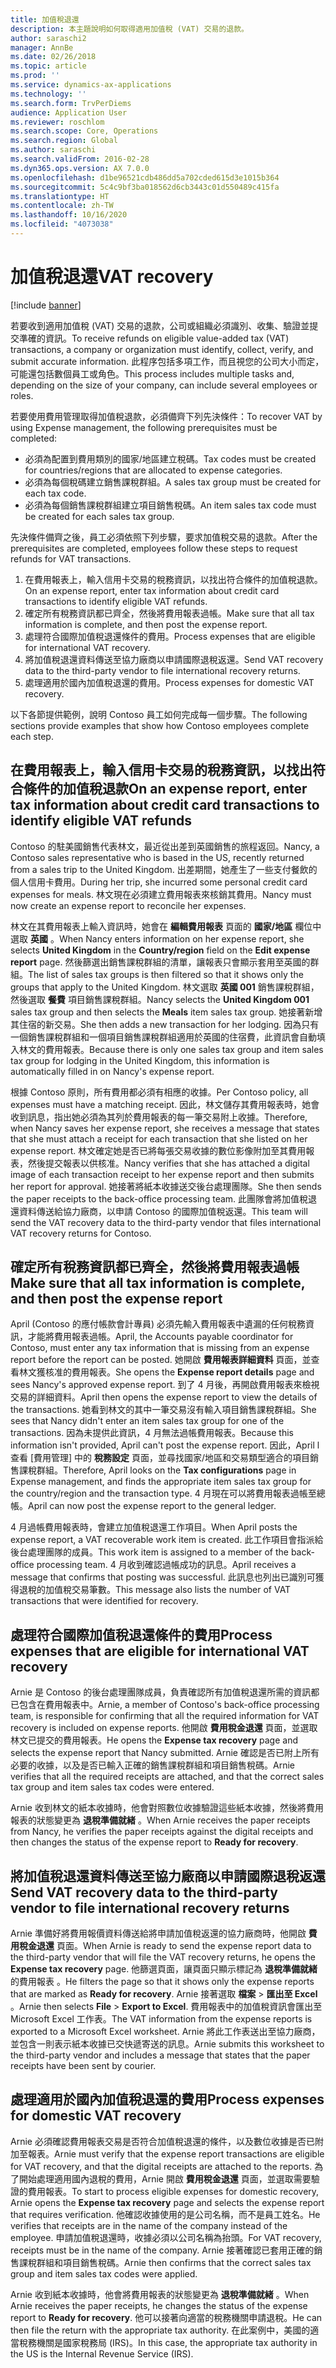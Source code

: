 ```yaml
---
title: 加值稅退還
description: 本主題說明如何取得適用加值稅 (VAT) 交易的退款。
author: saraschi2
manager: AnnBe
ms.date: 02/26/2018
ms.topic: article
ms.prod: ''
ms.service: dynamics-ax-applications
ms.technology: ''
ms.search.form: TrvPerDiems
audience: Application User
ms.reviewer: roschlom
ms.search.scope: Core, Operations
ms.search.region: Global
ms.author: saraschi
ms.search.validFrom: 2016-02-28
ms.dyn365.ops.version: AX 7.0.0
ms.openlocfilehash: d1be96521cdb486dd5a702cded615d3e1015b364
ms.sourcegitcommit: 5c4c9bf3ba018562d6cb3443c01d550489c415fa
ms.translationtype: HT
ms.contentlocale: zh-TW
ms.lasthandoff: 10/16/2020
ms.locfileid: "4073038"
---
```

# <a name="vat-recovery"></a><span data-ttu-id="23434-103">加值稅退還</span><span class="sxs-lookup"><span data-stu-id="23434-103">VAT recovery</span></span> 

[!include [banner](../includes/banner.md)]

<span data-ttu-id="23434-104">若要收到適用加值稅 (VAT) 交易的退款，公司或組織必須識別、收集、驗證並提交準確的資訊。</span><span class="sxs-lookup"><span data-stu-id="23434-104">To receive refunds on eligible value-added tax (VAT) transactions, a company or organization must identify, collect, verify, and submit accurate information.</span></span> <span data-ttu-id="23434-105">此程序包括多項工作，而且視您的公司大小而定，可能還包括數個員工或角色。</span><span class="sxs-lookup"><span data-stu-id="23434-105">This process includes multiple tasks and, depending on the size of your company, can include several employees or roles.</span></span>

<span data-ttu-id="23434-106">若要使用費用管理取得加值稅退款，必須備齊下列先決條件：</span><span class="sxs-lookup"><span data-stu-id="23434-106">To recover VAT by using Expense management, the following prerequisites must be completed:</span></span>

- <span data-ttu-id="23434-107">必須為配置到費用類別的國家/地區建立稅碼。</span><span class="sxs-lookup"><span data-stu-id="23434-107">Tax codes must be created for countries/regions that are allocated to expense categories.</span></span>
- <span data-ttu-id="23434-108">必須為每個稅碼建立銷售課稅群組。</span><span class="sxs-lookup"><span data-stu-id="23434-108">A sales tax group must be created for each tax code.</span></span>
- <span data-ttu-id="23434-109">必須為每個銷售課稅群組建立項目銷售稅碼。</span><span class="sxs-lookup"><span data-stu-id="23434-109">An item sales tax code must be created for each sales tax group.</span></span>

<span data-ttu-id="23434-110">先決條件備齊之後，員工必須依照下列步驟，要求加值稅交易的退款。</span><span class="sxs-lookup"><span data-stu-id="23434-110">After the prerequisites are completed, employees follow these steps to request refunds for VAT transactions.</span></span>

1. <span data-ttu-id="23434-111">在費用報表上，輸入信用卡交易的稅務資訊，以找出符合條件的加值稅退款。</span><span class="sxs-lookup"><span data-stu-id="23434-111">On an expense report, enter tax information about credit card transactions to identify eligible VAT refunds.</span></span>
2. <span data-ttu-id="23434-112">確定所有稅務資訊都已齊全，然後將費用報表過帳。</span><span class="sxs-lookup"><span data-stu-id="23434-112">Make sure that all tax information is complete, and then post the expense report.</span></span>
3. <span data-ttu-id="23434-113">處理符合國際加值稅退還條件的費用。</span><span class="sxs-lookup"><span data-stu-id="23434-113">Process expenses that are eligible for international VAT recovery.</span></span>
4. <span data-ttu-id="23434-114">將加值稅退還資料傳送至協力廠商以申請國際退稅返還。</span><span class="sxs-lookup"><span data-stu-id="23434-114">Send VAT recovery data to the third-party vendor to file international recovery returns.</span></span>
5. <span data-ttu-id="23434-115">處理適用於國內加值稅退還的費用。</span><span class="sxs-lookup"><span data-stu-id="23434-115">Process expenses for domestic VAT recovery.</span></span>

<span data-ttu-id="23434-116">以下各節提供範例，說明 Contoso 員工如何完成每一個步驟。</span><span class="sxs-lookup"><span data-stu-id="23434-116">The following sections provide examples that show how Contoso employees complete each step.</span></span>

## <a name="on-an-expense-report-enter-tax-information-about-credit-card-transactions-to-identify-eligible-vat-refunds"></a><span data-ttu-id="23434-117">在費用報表上，輸入信用卡交易的稅務資訊，以找出符合條件的加值稅退款</span><span class="sxs-lookup"><span data-stu-id="23434-117">On an expense report, enter tax information about credit card transactions to identify eligible VAT refunds</span></span>

<span data-ttu-id="23434-118">Contoso 的駐美國銷售代表林文，最近從出差到英國銷售的旅程返回。</span><span class="sxs-lookup"><span data-stu-id="23434-118">Nancy, a Contoso sales representative who is based in the US, recently returned from a sales trip to the United Kingdom.</span></span> <span data-ttu-id="23434-119">出差期間，她產生了一些支付餐飲的個人信用卡費用。</span><span class="sxs-lookup"><span data-stu-id="23434-119">During her trip, she incurred some personal credit card expenses for meals.</span></span> <span data-ttu-id="23434-120">林文現在必須建立費用報表來核銷其費用。</span><span class="sxs-lookup"><span data-stu-id="23434-120">Nancy must now create an expense report to reconcile her expenses.</span></span>

<span data-ttu-id="23434-121">林文在其費用報表上輸入資訊時，她會在 **編輯費用報表** 頁面的 **國家/地區** 欄位中選取 **英國** 。</span><span class="sxs-lookup"><span data-stu-id="23434-121">When Nancy enters information on her expense report, she selects **United Kingdom** in the **Country/region** field on the **Edit expense report** page.</span></span> <span data-ttu-id="23434-122">然後篩選出銷售課稅群組的清單，讓報表只會顯示套用至英國的群組。</span><span class="sxs-lookup"><span data-stu-id="23434-122">The list of sales tax groups is then filtered so that it shows only the groups that apply to the United Kingdom.</span></span> <span data-ttu-id="23434-123">林文選取 **英國 001** 銷售課稅群組，然後選取 **餐費** 項目銷售課稅群組。</span><span class="sxs-lookup"><span data-stu-id="23434-123">Nancy selects the **United Kingdom 001** sales tax group and then selects the **Meals** item sales tax group.</span></span> <span data-ttu-id="23434-124">她接著新增其住宿的新交易。</span><span class="sxs-lookup"><span data-stu-id="23434-124">She then adds a new transaction for her lodging.</span></span> <span data-ttu-id="23434-125">因為只有一個銷售課稅群組和一個項目銷售課稅群組適用於英國的住宿費，此資訊會自動填入林文的費用報表。</span><span class="sxs-lookup"><span data-stu-id="23434-125">Because there is only one sales tax group and item sales tax group for lodging in the United Kingdom, this information is automatically filled in on Nancy's expense report.</span></span>

<span data-ttu-id="23434-126">根據 Contoso 原則，所有費用都必須有相應的收據。</span><span class="sxs-lookup"><span data-stu-id="23434-126">Per Contoso policy, all expenses must have a matching receipt.</span></span> <span data-ttu-id="23434-127">因此，林文儲存其費用報表時，她會收到訊息，指出她必須為其列於費用報表的每一筆交易附上收據。</span><span class="sxs-lookup"><span data-stu-id="23434-127">Therefore, when Nancy saves her expense report, she receives a message that states that she must attach a receipt for each transaction that she listed on her expense report.</span></span> <span data-ttu-id="23434-128">林文確定她是否已將每張交易收據的數位影像附加至其費用報表，然後提交報表以供核准。</span><span class="sxs-lookup"><span data-stu-id="23434-128">Nancy verifies that she has attached a digital image of each transaction receipt to her expense report and then submits her report for approval.</span></span> <span data-ttu-id="23434-129">她接著將紙本收據送交後台處理團隊。</span><span class="sxs-lookup"><span data-stu-id="23434-129">She then sends the paper receipts to the back-office processing team.</span></span> <span data-ttu-id="23434-130">此團隊會將加值稅退還資料傳送給協力廠商，以申請 Contoso 的國際加值稅返還。</span><span class="sxs-lookup"><span data-stu-id="23434-130">This team will send the VAT recovery data to the third-party vendor that files international VAT recovery returns for Contoso.</span></span>

## <a name="make-sure-that-all-tax-information-is-complete-and-then-post-the-expense-report"></a><span data-ttu-id="23434-131">確定所有稅務資訊都已齊全，然後將費用報表過帳</span><span class="sxs-lookup"><span data-stu-id="23434-131">Make sure that all tax information is complete, and then post the expense report</span></span>

<span data-ttu-id="23434-132">April (Contoso 的應付帳款會計專員) 必須先輸入費用報表中遺漏的任何稅務資訊，才能將費用報表過帳。</span><span class="sxs-lookup"><span data-stu-id="23434-132">April, the Accounts payable coordinator for Contoso, must enter any tax information that is missing from an expense report before the report can be posted.</span></span> <span data-ttu-id="23434-133">她開啟 **費用報表詳細資料** 頁面，並查看林文獲核准的費用報表。</span><span class="sxs-lookup"><span data-stu-id="23434-133">She opens the **Expense report details** page and sees Nancy's approved expense report.</span></span> <span data-ttu-id="23434-134">到了 4 月後，再開啟費用報表來檢視交易的詳細資料。</span><span class="sxs-lookup"><span data-stu-id="23434-134">April then opens the expense report to view the details of the transactions.</span></span> <span data-ttu-id="23434-135">她看到林文的其中一筆交易沒有輸入項目銷售課稅群組。</span><span class="sxs-lookup"><span data-stu-id="23434-135">She sees that Nancy didn't enter an item sales tax group for one of the transactions.</span></span> <span data-ttu-id="23434-136">因為未提供此資訊，4 月無法過帳費用報表。</span><span class="sxs-lookup"><span data-stu-id="23434-136">Because this information isn't provided, April can't post the expense report.</span></span> <span data-ttu-id="23434-137">因此，April l查看 [費用管理] 中的 **稅務設定** 頁面，並尋找國家/地區和交易類型適合的項目銷售課稅群組。</span><span class="sxs-lookup"><span data-stu-id="23434-137">Therefore, April looks on the **Tax configurations** page in Expense management, and finds the appropriate item sales tax group for the country/region and the transaction type.</span></span> <span data-ttu-id="23434-138">4 月現在可以將費用報表過帳至總帳。</span><span class="sxs-lookup"><span data-stu-id="23434-138">April can now post the expense report to the general ledger.</span></span>

<span data-ttu-id="23434-139">4 月過帳費用報表時，會建立加值稅退還工作項目。</span><span class="sxs-lookup"><span data-stu-id="23434-139">When April posts the expense report, a VAT recoverable work item is created.</span></span> <span data-ttu-id="23434-140">此工作項目會指派給後台處理團隊的成員。</span><span class="sxs-lookup"><span data-stu-id="23434-140">This work item is assigned to a member of the back-office processing team.</span></span> <span data-ttu-id="23434-141">4 月收到確認過帳成功的訊息。</span><span class="sxs-lookup"><span data-stu-id="23434-141">April receives a message that confirms that posting was successful.</span></span> <span data-ttu-id="23434-142">此訊息也列出已識別可獲得退稅的加值稅交易筆數。</span><span class="sxs-lookup"><span data-stu-id="23434-142">This message also lists the number of VAT transactions that were identified for recovery.</span></span>

## <a name="process-expenses-that-are-eligible-for-international-vat-recovery"></a><span data-ttu-id="23434-143">處理符合國際加值稅退還條件的費用</span><span class="sxs-lookup"><span data-stu-id="23434-143">Process expenses that are eligible for international VAT recovery</span></span>

<span data-ttu-id="23434-144">Arnie 是 Contoso 的後台處理團隊成員，負責確認所有加值稅退還所需的資訊都已包含在費用報表中。</span><span class="sxs-lookup"><span data-stu-id="23434-144">Arnie, a member of Contoso's back-office processing team, is responsible for confirming that all the required information for VAT recovery is included on expense reports.</span></span> <span data-ttu-id="23434-145">他開啟 **費用稅金退還** 頁面，並選取林文已提交的費用報表。</span><span class="sxs-lookup"><span data-stu-id="23434-145">He opens the **Expense tax recovery** page and selects the expense report that Nancy submitted.</span></span> <span data-ttu-id="23434-146">Arnie 確認是否已附上所有必要的收據，以及是否已輸入正確的銷售課稅群組和項目銷售稅碼。</span><span class="sxs-lookup"><span data-stu-id="23434-146">Arnie verifies that all the required receipts are attached, and that the correct sales tax group and item sales tax codes were entered.</span></span>

<span data-ttu-id="23434-147">Arnie 收到林文的紙本收據時，他會對照數位收據驗證這些紙本收據，然後將費用報表的狀態變更為 **退稅準備就緒** 。</span><span class="sxs-lookup"><span data-stu-id="23434-147">When Arnie receives the paper receipts from Nancy, he verifies the paper receipts against the digital receipts and then changes the status of the expense report to **Ready for recovery**.</span></span>

## <a name="send-vat-recovery-data-to-the-third-party-vendor-to-file-international-recovery-returns"></a><span data-ttu-id="23434-148">將加值稅退還資料傳送至協力廠商以申請國際退稅返還</span><span class="sxs-lookup"><span data-stu-id="23434-148">Send VAT recovery data to the third-party vendor to file international recovery returns</span></span>

<span data-ttu-id="23434-149">Arnie 準備好將費用報價資料傳送給將申請加值稅返還的協力廠商時，他開啟 **費用稅金退還** 頁面。</span><span class="sxs-lookup"><span data-stu-id="23434-149">When Arnie is ready to send the expense report data to the third-party vendor that will file the VAT recovery returns, he opens the **Expense tax recovery** page.</span></span> <span data-ttu-id="23434-150">他篩選頁面，讓頁面只顯示標記為 **退稅準備就緒** 的費用報表 。</span><span class="sxs-lookup"><span data-stu-id="23434-150">He filters the page so that it shows only the expense reports that are marked as **Ready for recovery**.</span></span> <span data-ttu-id="23434-151">Arnie 接著選取 **檔案** &gt; **匯出至 Excel** 。</span><span class="sxs-lookup"><span data-stu-id="23434-151">Arnie then selects **File** &gt; **Export to Excel**.</span></span> <span data-ttu-id="23434-152">費用報表中的加值稅資訊會匯出至 Microsoft Excel 工作表。</span><span class="sxs-lookup"><span data-stu-id="23434-152">The VAT information from the expense reports is exported to a Microsoft Excel worksheet.</span></span> <span data-ttu-id="23434-153">Arnie 將此工作表送出至協力廠商，並包含一則表示紙本收據已交快遞寄送的訊息。</span><span class="sxs-lookup"><span data-stu-id="23434-153">Arnie submits this worksheet to the third-party vendor and includes a message that states that the paper receipts have been sent by courier.</span></span>

## <a name="process-expenses-for-domestic-vat-recovery"></a><span data-ttu-id="23434-154">處理適用於國內加值稅退還的費用</span><span class="sxs-lookup"><span data-stu-id="23434-154">Process expenses for domestic VAT recovery</span></span>

<span data-ttu-id="23434-155">Arnie 必須確認費用報表交易是否符合加值稅退還的條件，以及數位收據是否已附加至報表。</span><span class="sxs-lookup"><span data-stu-id="23434-155">Arnie must verify that the expense report transactions are eligible for VAT recovery, and that the digital receipts are attached to the reports.</span></span> <span data-ttu-id="23434-156">為了開始處理適用國內退稅的費用，Arnie 開啟 **費用稅金退還** 頁面，並選取需要驗證的費用報表。</span><span class="sxs-lookup"><span data-stu-id="23434-156">To start to process eligible expenses for domestic recovery, Arnie opens the **Expense tax recovery** page and selects the expense report that requires verification.</span></span> <span data-ttu-id="23434-157">他確認收據使用的是公司名稱，而不是員工姓名。</span><span class="sxs-lookup"><span data-stu-id="23434-157">He verifies that receipts are in the name of the company instead of the employee.</span></span> <span data-ttu-id="23434-158">申請加值稅退還時，收據必須以公司名稱為抬頭。</span><span class="sxs-lookup"><span data-stu-id="23434-158">For VAT recovery, receipts must be in the name of the company.</span></span> <span data-ttu-id="23434-159">Arnie 接著確認已套用正確的銷售課稅群組和項目銷售稅碼。</span><span class="sxs-lookup"><span data-stu-id="23434-159">Arnie then confirms that the correct sales tax group and item sales tax codes were applied.</span></span>

<span data-ttu-id="23434-160">Arnie 收到紙本收據時，他會將費用報表的狀態變更為 **退稅準備就緒** 。</span><span class="sxs-lookup"><span data-stu-id="23434-160">When Arnie receives the paper receipts, he changes the status of the expense report to **Ready for recovery**.</span></span> <span data-ttu-id="23434-161">他可以接著向適當的稅務機關申請退稅。</span><span class="sxs-lookup"><span data-stu-id="23434-161">He can then file the return with the appropriate tax authority.</span></span> <span data-ttu-id="23434-162">在此案例中，美國的適當稅務機關是國家稅務局 (IRS)。</span><span class="sxs-lookup"><span data-stu-id="23434-162">In this case, the appropriate tax authority in the US is the Internal Revenue Service (IRS).</span></span>
